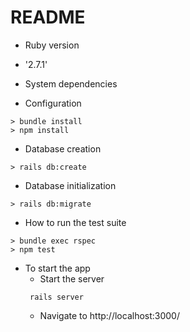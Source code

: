 # README

- Ruby version

* '2.7.1'

- System dependencies

- Configuration

```
> bundle install
> npm install
```

- Database creation

```
> rails db:create
```

- Database initialization

```
> rails db:migrate
```

- How to run the test suite

```
> bundle exec rspec
> npm test
```

- To start the app
  - Start the server
  ```
   rails server
  ```
  - Navigate to http://localhost:3000/
